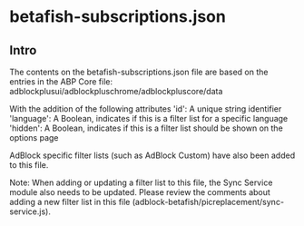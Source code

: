 # betafish-subscriptions.json

## Intro

The contents on the betafish-subscriptions.json file are based on the entries in the ABP Core file:
  adblockplusui/adblockpluschrome/adblockpluscore/data

With the addition of the following attributes
 'id': A unique string identifier
 'language': A Boolean, indicates if this is a filter list for a specific language
 'hidden': A Boolean, indicates if this is a filter list should be shown on the options page

AdBlock specific filter lists (such as AdBlock Custom) have also been added to this file.

Note:  When adding or updating a filter list to this file, the Sync Service module also needs to be updated.
Please review the comments about adding a new filter list in this file (adblock-betafish/picreplacement/sync-service.js).


